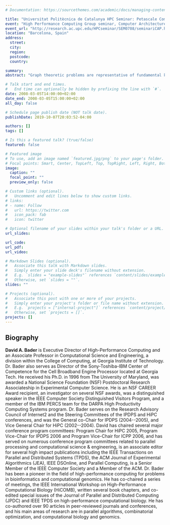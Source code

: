 ```yaml
---
# Documentation: https://sourcethemes.com/academic/docs/managing-content/

title: "Universitat Politècnica de Catalunya HPC Seminar: Petascale Computing for Large-Scale Graph Problems"
event: "High Performance Computing Group seminar, Computer Architecture Department, Universitat Politècnica de Catalunya"
event_url: "http://research.ac.upc.edu/HPCseminar/SEM0708/seminariCAP.html"
location: "Barcelona, Spain"
address:
  street:
  city:
  region:
  postcode:
  country:

summary:
abstract: "Graph theoretic problems are representative of fundamental kernels in traditional and emerging computational sciences such as chemistry, biology, and medicine, as well as applications in national security. Yet they pose serious challenges for parallel machines due to non-contiguous, concurrent accesses to global data structures with low degrees of locality. Few parallel graph algorithms outperform their best sequential implementation due to long memory latencies and high synchronization costs. In this talk, we consider several graph theoretic kernels for connectivity and centrality and discuss how the features of petascale architectures will affect algorithm development, ease of programming, performance, and scalability."

# Talk start and end times.
#   End time can optionally be hidden by prefixing the line with `#`.
date: 2008-03-05T14:00:00+02:00
date_end: 2008-03-05T15:00:00+02:00
all_day: false

# Schedule page publish date (NOT talk date).
publishDate: 2019-10-07T20:03:52-04:00

authors: []
tags: []

# Is this a featured talk? (true/false)
featured: false

# Featured image
# To use, add an image named `featured.jpg/png` to your page's folder. 
# Focal points: Smart, Center, TopLeft, Top, TopRight, Left, Right, BottomLeft, Bottom, BottomRight.
image:
  caption: ""
  focal_point: ""
  preview_only: false

# Custom links (optional).
#   Uncomment and edit lines below to show custom links.
# links:
# - name: Follow
#   url: https://twitter.com
#   icon_pack: fab
#   icon: twitter

# Optional filename of your slides within your talk's folder or a URL.
url_slides:

url_code:
url_pdf:
url_video:

# Markdown Slides (optional).
#   Associate this talk with Markdown slides.
#   Simply enter your slide deck's filename without extension.
#   E.g. `slides = "example-slides"` references `content/slides/example-slides.md`.
#   Otherwise, set `slides = ""`.
slides: ""

# Projects (optional).
#   Associate this post with one or more of your projects.
#   Simply enter your project's folder or file name without extension.
#   E.g. `projects = ["internal-project"]` references `content/project/deep-learning/index.md`.
#   Otherwise, set `projects = []`.
projects: []
---
```


## Biography ##

**David A. Bader** is Executive Director of High-Performance Computing and an Associate Professor in Computational Science and Engineering, a division within the College of Computing, at Georgia Institute of Technology. Dr. Bader also serves as Director of the Sony-Toshiba-IBM Center of Competence for the Cell Broadband Engine Processor located at Georgia Tech. He received his Ph.D. in 1996 from The University of Maryland, was awarded a National Science Foundation (NSF) Postdoctoral Research Associateship in Experimental Computer Science. He is an NSF CAREER Award recipient, an investigator on several NSF awards, was a distinguished speaker in the IEEE Computer Society Distinguished Visitors Program, and a member of the IBM PERCS team for the DARPA High Productivity Computing Systems program. Dr. Bader serves on the Research Advisory Council of Internet2 and the Steering Committees of the IPDPS and HiPC conferences, and was the General co-Chair for IPDPS (2004--2005), and Vice General Chair for HiPC (2002--2004). David has chaired several major conference program committees: Program Chair for HiPC 2005, Program Vice-Chair for IPDPS 2006 and Program Vice-Chair for ICPP 2006, and has served on numerous conference program committees related to parallel processing and computational science & engineering, is an associate editor for several high impact publications including the IEEE Transactions on Parallel and Distributed Systems (TPDS), the ACM Journal of Experimental Algorithmics (JEA), IEEE DSOnline, and Parallel Computing, is a Senior Member of the IEEE Computer Society and a Member of the ACM. Dr. Bader has been a pioneer in the field of high-performance computing for problems in bioinformatics and computational genomics. He has co-chaired a series of meetings, the IEEE International Workshop on High-Performance Computational Biology (HiCOMB), written several book chapters, and co-edited special issues of the Journal of Parallel and Distributed Computing (JPDC) and IEEE TPDS on high-performance computational biology. He has co-authored over 90 articles in peer-reviewed journals and conferences, and his main areas of research are in parallel algorithms, combinatorial optimization, and computational biology and genomics.
